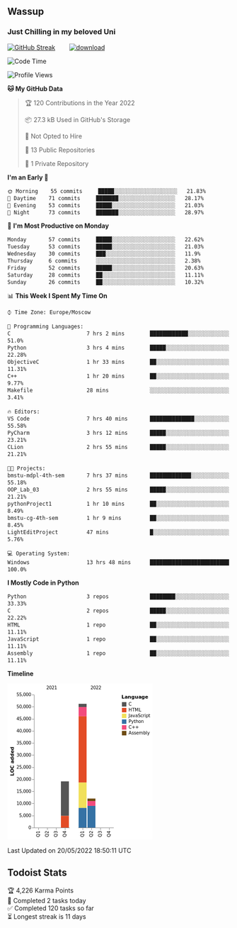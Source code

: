 ## Wassup 
### Just Chilling in my beloved Uni 

<!--
-->

[![GitHub Streak](http://github-readme-streak-stats.herokuapp.com?user=archeoss&theme=shades-of-purple&hide_border=true&date_format=j%20M%5B%20Y%5D)](https://git.io/streak-stats)&nbsp;&nbsp;&nbsp;&nbsp;&nbsp;&nbsp;&nbsp;&nbsp;[![download](https://user-images.githubusercontent.com/68448737/147796309-d8b65b1d-4dde-40d9-b03a-2b42aaa6cd43.jpeg)
](https://bmstu.ru/)

<!--START_SECTION:waka-->
![Code Time](http://img.shields.io/badge/Code%20Time-0%20secs-blue)

![Profile Views](http://img.shields.io/badge/Profile%20Views-5-blue)

**🐱 My GitHub Data** 

> 🏆 120 Contributions in the Year 2022
 > 
> 📦 27.3 kB Used in GitHub's Storage 
 > 
> 🚫 Not Opted to Hire
 > 
> 📜 13 Public Repositories 
 > 
> 🔑 1 Private Repository 
 > 
**I'm an Early 🐤** 

```text
🌞 Morning    55 commits     █████░░░░░░░░░░░░░░░░░░░░   21.83% 
🌆 Daytime    71 commits     ███████░░░░░░░░░░░░░░░░░░   28.17% 
🌃 Evening    53 commits     █████░░░░░░░░░░░░░░░░░░░░   21.03% 
🌙 Night      73 commits     ███████░░░░░░░░░░░░░░░░░░   28.97%

```
📅 **I'm Most Productive on Monday** 

```text
Monday       57 commits     █████░░░░░░░░░░░░░░░░░░░░   22.62% 
Tuesday      53 commits     █████░░░░░░░░░░░░░░░░░░░░   21.03% 
Wednesday    30 commits     ███░░░░░░░░░░░░░░░░░░░░░░   11.9% 
Thursday     6 commits      ░░░░░░░░░░░░░░░░░░░░░░░░░   2.38% 
Friday       52 commits     █████░░░░░░░░░░░░░░░░░░░░   20.63% 
Saturday     28 commits     ██░░░░░░░░░░░░░░░░░░░░░░░   11.11% 
Sunday       26 commits     ██░░░░░░░░░░░░░░░░░░░░░░░   10.32%

```


📊 **This Week I Spent My Time On** 

```text
⌚︎ Time Zone: Europe/Moscow

💬 Programming Languages: 
C                        7 hrs 2 mins        ████████████░░░░░░░░░░░░░   51.0% 
Python                   3 hrs 4 mins        █████░░░░░░░░░░░░░░░░░░░░   22.28% 
ObjectiveC               1 hr 33 mins        ██░░░░░░░░░░░░░░░░░░░░░░░   11.31% 
C++                      1 hr 20 mins        ██░░░░░░░░░░░░░░░░░░░░░░░   9.77% 
Makefile                 28 mins             ░░░░░░░░░░░░░░░░░░░░░░░░░   3.41%

🔥 Editors: 
VS Code                  7 hrs 40 mins       ██████████████░░░░░░░░░░░   55.58% 
PyCharm                  3 hrs 12 mins       █████░░░░░░░░░░░░░░░░░░░░   23.21% 
CLion                    2 hrs 55 mins       █████░░░░░░░░░░░░░░░░░░░░   21.21%

🐱‍💻 Projects: 
bmstu-mdpl-4th-sem       7 hrs 37 mins       █████████████░░░░░░░░░░░░   55.18% 
OOP_Lab_03               2 hrs 55 mins       █████░░░░░░░░░░░░░░░░░░░░   21.21% 
pythonProject1           1 hr 10 mins        ██░░░░░░░░░░░░░░░░░░░░░░░   8.49% 
bmstu-cg-4th-sem         1 hr 9 mins         ██░░░░░░░░░░░░░░░░░░░░░░░   8.45% 
LightEditProject         47 mins             █░░░░░░░░░░░░░░░░░░░░░░░░   5.76%

💻 Operating System: 
Windows                  13 hrs 48 mins      █████████████████████████   100.0%

```

**I Mostly Code in Python** 

```text
Python                   3 repos             ████████░░░░░░░░░░░░░░░░░   33.33% 
C                        2 repos             █████░░░░░░░░░░░░░░░░░░░░   22.22% 
HTML                     1 repo              ██░░░░░░░░░░░░░░░░░░░░░░░   11.11% 
JavaScript               1 repo              ██░░░░░░░░░░░░░░░░░░░░░░░   11.11% 
Assembly                 1 repo              ██░░░░░░░░░░░░░░░░░░░░░░░   11.11%

```


**Timeline**

![Chart not found](https://raw.githubusercontent.com/archeoss/archeoss/master/charts/bar_graph.png) 


 Last Updated on 20/05/2022 18:50:11 UTC
<!--END_SECTION:waka-->

## Todoist Stats

<!-- TODO-IST:START -->
🏆  4,226 Karma Points           
🌸  Completed 2 tasks today           
✅  Completed 120 tasks so far           
⏳  Longest streak is 11 days
<!-- TODO-IST:END -->
